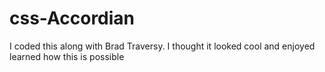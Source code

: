 # css-Accordian
I coded this along with Brad Traversy. I thought it looked cool and enjoyed learned how this is possible
